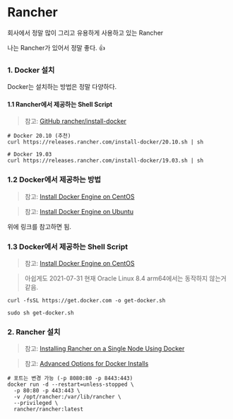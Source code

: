 # Rancher

회사에서 정말 많이 그리고 유용하게 사용하고 있는 Rancher

나는 Rancher가 있어서 정말 좋다. 👍

### 1. Docker 설치

Docker는 설치하는 방법은 정말 다양하다.

#### 1.1 Rancher에서 제공하는 Shell Script

> 참고: [GitHub rancher/install-docker](https://github.com/rancher/install-docker)

```shell
# Docker 20.10 (추천)
curl https://releases.rancher.com/install-docker/20.10.sh | sh
```

```shell
# Docker 19.03
curl https://releases.rancher.com/install-docker/19.03.sh | sh
```

### 1.2 Docker에서 제공하는 방법

> 참고: [Install Docker Engine on CentOS](https://docs.docker.com/engine/install/centos/)

> 참고: [Install Docker Engine on Ubuntu](https://docs.docker.com/engine/install/ubuntu/)

위에 링크를 참고하면 됨.

### 1.3 Docker에서 제공하는 Shell Script

> 참고: [Install Docker Engine on CentOS](https://docs.docker.com/engine/install/centos/)

> 아쉽게도 2021-07-31 현재 Oracle Linux 8.4 arm64에서는 동작하지 않는거 같음.

```shell
curl -fsSL https://get.docker.com -o get-docker.sh
```

```shell
sudo sh get-docker.sh
```

### 2. Rancher 설치

> 참고: [Installing Rancher on a Single Node Using Docker](https://rancher.com/docs/rancher/v2.5/en/installation/other-installation-methods/single-node-docker/)

> 참고: [Advanced Options for Docker Installs](https://rancher.com/docs/rancher/v2.5/en/installation/other-installation-methods/single-node-docker/advanced/)

```shell
# 포트는 변경 가능 (-p 8080:80 -p 8443:443)
docker run -d --restart=unless-stopped \
  -p 80:80 -p 443:443 \
  -v /opt/rancher:/var/lib/rancher \
  --privileged \
  rancher/rancher:latest
```
